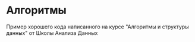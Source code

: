 # Алгоритмы
Пример хорошего кода написанного на курсе "Алгоритмы и структуры данных" от Школы Анализа Данных
